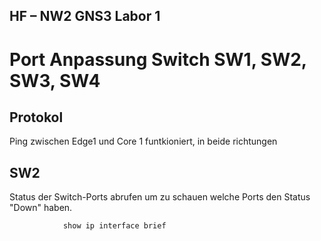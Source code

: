 ## HF – NW2 GNS3 Labor 1

# Port Anpassung Switch SW1, SW2, SW3, SW4

## Protokol

<p>Ping zwischen Edge1 und Core 1 funtkioniert, in beide richtungen</p>

## SW2
<p> Status der Switch-Ports abrufen um zu schauen welche Ports den Status "Down" haben.</p>

                show ip interface brief

